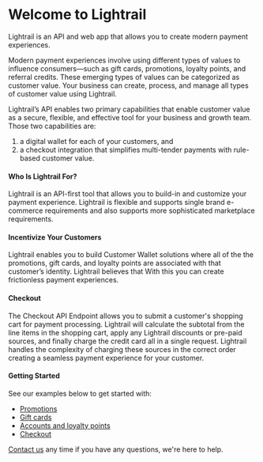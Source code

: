 # Welcome to Lightrail

<p class="intro">Lightrail is an API and web app that allows you to create modern payment experiences.</p>

Modern payment experiences involve using different types of values to influence consumers—such as gift cards, promotions, loyalty points, and referral credits. These emerging types of values can be categorized as customer value. Your business can create, process, and manage all types of customer value using Lightrail. 

Lightrail’s API enables two primary capabilities that enable customer value as a secure, flexible, and effective tool for your business and growth team. Those two capabilities are:

<ol>
<li>a digital wallet for each of your customers, and</li> 
<li>a checkout integration that simplifies multi-tender payments with rule-based customer value.</li>
</ol> 

#### Who Is Lightrail For? 

Lightrail is an API-first tool that allows you to build-in and customize your payment experience. Lightrail is flexible and supports single brand e-commerce requirements and also supports more sophisticated marketplace requirements. 

#### Incentivize Your Customers

Lightrail enables you to build Customer Wallet solutions where all of the the promotions, gift cards, and loyalty points are associated with that customer’s identity. Lightrail believes that With this you can create frictionless payment experiences. 

#### Checkout
The Checkout API Endpoint allows you to submit a customer's shopping cart for payment processing. Lightrail will calculate the subtotal from the line items in the shopping cart, apply any Lightrail discounts or pre-paid sources, and finally charge the credit card all in a single request. Lightrail handles the complexity of charging these sources in the correct order creating a seamless payment experience for your customer.


#### Getting Started
See our examples below to get started with:

- [Promotions](#use-cases/promotions)
- [Gift cards](#use-cases/drop-in-gift-cards)
- [Accounts and loyalty points](#use-cases/accounts-and-points)
- [Checkout](#checkout-integration/checkout-integration)

[Contact us](mailto:hello@lightrail.com) any time if you have any questions, we're here to help. 

